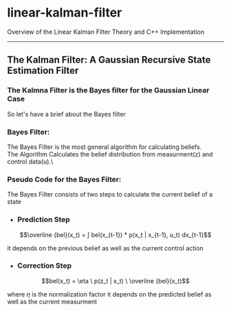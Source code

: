 # linear-kalman-filter
Overview of the Linear Kalman Filter Theory and C++ Implementation

---
## The Kalman Filter: A Gaussian Recursive State Estimation Filter
### The Kalmna Filter is the Bayes filter for the Gaussian Linear Case
So let's have a brief  about the Bayes filter 
### Bayes Filter:
The Bayes Filter is the most general algorithm for calculating beliefs.\
The Algorithm Calculates the belief distribution from measurment(z) and control data(u).\
### Pseudo Code for the Bayes Filter:


The Bayes Filter consists of two steps to calculate the current belief of a state

* ### Prediction Step
```math
\overline {bel}(x_t) = ∫ bel(x_{t-1}) * p(x_t | x_{t-1}, u_t) dx_{t-1}
```
it depends on the previous belief as well as the current control action 


* ### Correction Step
```math
bel(x_t) = \eta \ p(z_t | x_t) \ \overline {bel}(x_t)
```
where $\eta$ is the normalization factor
it depends on the predicted belief as well as the current measurment 
